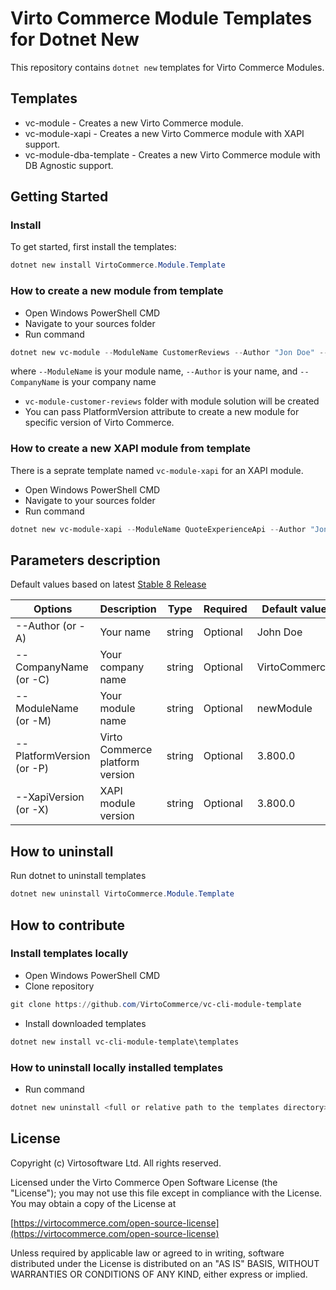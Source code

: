 # Virto Commerce Module Templates for Dotnet New

This repository contains `dotnet new` templates for Virto Commerce Modules.

## Templates
* vc-module - Creates a new Virto Commerce module.
* vc-module-xapi - Creates a new Virto Commerce module with XAPI support.
* vc-module-dba-template - Creates a new Virto Commerce module with DB Agnostic support.


## Getting Started

### Install

To get started, first install the templates:

```PowerShell
dotnet new install VirtoCommerce.Module.Template
```

### How to create a new module from template

* Open Windows PowerShell CMD
* Navigate to your sources folder
* Run command

```PowerShell
dotnet new vc-module --ModuleName CustomerReviews --Author "Jon Doe" --CompanyName VirtoCommerce
```

where `--ModuleName` is your module name, `--Author` is your name, and `--CompanyName` is your company name

* `vc-module-customer-reviews` folder with module solution will be created
* You can pass PlatformVersion attribute to create a new module for specific version of Virto Commerce.  

### How to create a new XAPI module from template
There is a seprate template named `vc-module-xapi` for an XAPI module.

* Open Windows PowerShell CMD
* Navigate to your sources folder
* Run command

```PowerShell
dotnet new vc-module-xapi --ModuleName QuoteExperienceApi --Author "Jon Doe" --CompanyName VirtoCommerce
```

## Parameters description

Default values based on latest [Stable 8 Release](https://www.virtocommerce.org/t/stable-bundle-6-release-notes/643/4)

| Options | Description | Type | Required | Default value |
|--------|-------------|------|----------|---------------|
| --Author (or -A) | Your name | string | Optional| John Doe |
| --CompanyName (or -C) | Your company name| string | Optional | VirtoCommerce |
| --ModuleName (or -M) | Your module name | string | Optional | newModule |
| --PlatformVersion (or -P) | Virto Commerce platform version | string | Optional | 3.800.0 |
| --XapiVersion (or -X) | XAPI module version | string | Optional | 3.800.0 |

## How to uninstall

Run dotnet to uninstall templates

```PowerShell
dotnet new uninstall VirtoCommerce.Module.Template
```

## How to contribute

### Install templates locally

* Open Windows PowerShell CMD
* Clone repository

```PowerShell
git clone https://github.com/VirtoCommerce/vc-cli-module-template
```

* Install downloaded templates

```PowerShell
dotnet new install vc-cli-module-template\templates
```

### How to uninstall locally installed templates

* Run command

```PowerShell
dotnet new uninstall <full or relative path to the templates directory>
```

## License

Copyright (c) Virtosoftware Ltd. All rights reserved.

Licensed under the Virto Commerce Open Software License (the "License"); you
may not use this file except in compliance with the License. You may
obtain a copy of the License at

[https://virtocommerce.com/open-source-license](https://virtocommerce.com/open-source-license)

Unless required by applicable law or agreed to in writing, software
distributed under the License is distributed on an "AS IS" BASIS,
WITHOUT WARRANTIES OR CONDITIONS OF ANY KIND, either express or
implied.

